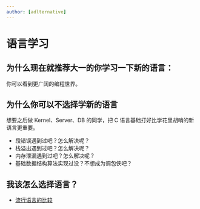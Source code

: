 ```yaml
---
author: [adlternative]
---
```


# 语言学习

## 为什么现在就推荐大一的你学习一下新的语言：

你可以看到更广阔的编程世界。

## 为什么你可以不选择学新的语言

想要之后做 Kernel、Server、DB 的同学，把 C 语言基础打好比学花里胡哨的新语言更重要。

- 段错误遇到过吧？怎么解决呢？
- 栈溢出遇到过吧？怎么解决呢？
- 内存泄漏遇到过吧？怎么解决呢？
- 基础数据结构算法实现过没？不想成为调包侠吧？

## 我该怎么选择语言？

- [流行语言的比较](language-comparison.md)
